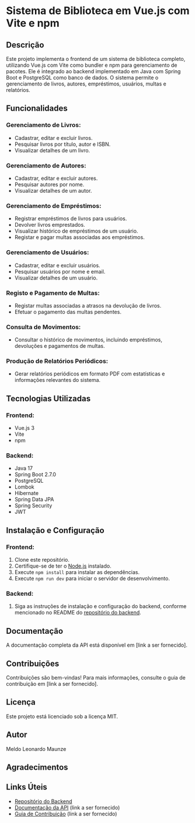# Sistema de Biblioteca em Vue.js com Vite e npm

## Descrição

Este projeto implementa o frontend de um sistema de biblioteca completo, utilizando Vue.js com Vite como bundler e npm para gerenciamento de pacotes. Ele é integrado ao backend implementado em Java com Spring Boot e PostgreSQL como banco de dados. O sistema permite o gerenciamento de livros, autores, empréstimos, usuários, multas e relatórios.

## Funcionalidades

### Gerenciamento de Livros:

- Cadastrar, editar e excluir livros.
- Pesquisar livros por título, autor e ISBN.
- Visualizar detalhes de um livro.

### Gerenciamento de Autores:

- Cadastrar, editar e excluir autores.
- Pesquisar autores por nome.
- Visualizar detalhes de um autor.

### Gerenciamento de Empréstimos:

- Registrar empréstimos de livros para usuários.
- Devolver livros emprestados.
- Visualizar histórico de empréstimos de um usuário.
- Registar e pagar multas associadas aos empréstimos.

### Gerenciamento de Usuários:

- Cadastrar, editar e excluir usuários.
- Pesquisar usuários por nome e email.
- Visualizar detalhes de um usuário.

### Registo e Pagamento de Multas:

- Registar multas associadas a atrasos na devolução de livros.
- Efetuar o pagamento das multas pendentes.

### Consulta de Movimentos:

- Consultar o histórico de movimentos, incluindo empréstimos, devoluções e pagamentos de multas.

### Produção de Relatórios Periódicos:

- Gerar relatórios periódicos em formato PDF com estatísticas e informações relevantes do sistema.

## Tecnologias Utilizadas

### Frontend:

- Vue.js 3
- Vite
- npm

### Backend:

- Java 17
- Spring Boot 2.7.0
- PostgreSQL
- Lombok
- Hibernate
- Spring Data JPA
- Spring Security
- JWT

## Instalação e Configuração

### Frontend:

1. Clone este repositório.
2. Certifique-se de ter o [Node.js](https://nodejs.org/) instalado.
3. Execute `npm install` para instalar as dependências.
4. Execute `npm run dev` para iniciar o servidor de desenvolvimento.

### Backend:

1. Siga as instruções de instalação e configuração do backend, conforme mencionado no README do [repositório do backend](https://github.com/mmaunze/api.esib.com).

## Documentação

A documentação completa da API está disponível em [link a ser fornecido].

## Contribuições

Contribuições são bem-vindas! Para mais informações, consulte o guia de contribuição em [link a ser fornecido].

## Licença

Este projeto está licenciado sob a licença MIT.

## Autor

Meldo Leonardo Maunze

## Agradecimentos

## Links Úteis

- [Repositório do Backend](https://github.com/mmaunze/api.esib.com)
- [Documentação da API](#) (link a ser fornecido)
- [Guia de Contribuição](#) (link a ser fornecido)
